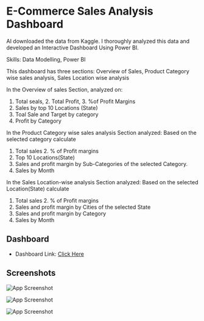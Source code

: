 
# E-Commerce Sales Analysis Dashboard

AI downloaded the data from Kaggle. I thoroughly analyzed this data and developed an Interactive Dashboard Using Power BI.

Skills: Data Modelling, Power BI

This dashboard has three sections: Overview of Sales, Product Category wise sales analysis, Sales Location wise analysis
 
 In the Overview of sales Section, analyzed on: 
1. Total seals,  2. Total Profit,  3.  %of Profit Margins
4. Sales by top 10 Locations (State)
5. Toal Sale and Target by category
6. Profit by Category
 
In the Product Category wise sales analysis Section analyzed:
Based on the selected category calculate
1. Total sales   2. % of Profit margins 
3. Top 10 Locations(State) 
4. Sales and profit margin by Sub-Categories of the selected Category.
5. Sales by Month

In the Sales Location-wise analysis Section analyzed:
Based on the selected Location(State) calculate
1. Total sales   2. % of Profit margins 
3. Sales and profit margin by Cities of the selected State
4. Sales and profit margin by Category
5. Sales by Month


## Dashboard
* Dashboard Link: [Click Here](https://app.powerbi.com/view?r=eyJrIjoiYTc4N2Y5NzEtOGY1OS00NDlkLThlNzgtNTU2ZTQ3Y2NhNzk4IiwidCI6ImRmODY3OWNkLWE4MGUtNDVkOC05OWFjLWM4M2VkN2ZmOTVhMCJ9&embedImagePlaceholder=true)

  
## Screenshots

![App Screenshot](https://github.com/AdritPal08/E-Commerce-Sales-Analysis-Dashboard-Using-Power-BI/blob/main/P1.png)

![App Screenshot](https://github.com/AdritPal08/E-Commerce-Sales-Analysis-Dashboard-Using-Power-BI/blob/main/P2.png)

![App Screenshot](https://github.com/AdritPal08/E-Commerce-Sales-Analysis-Dashboard-Using-Power-BI/blob/main/P3.png)

